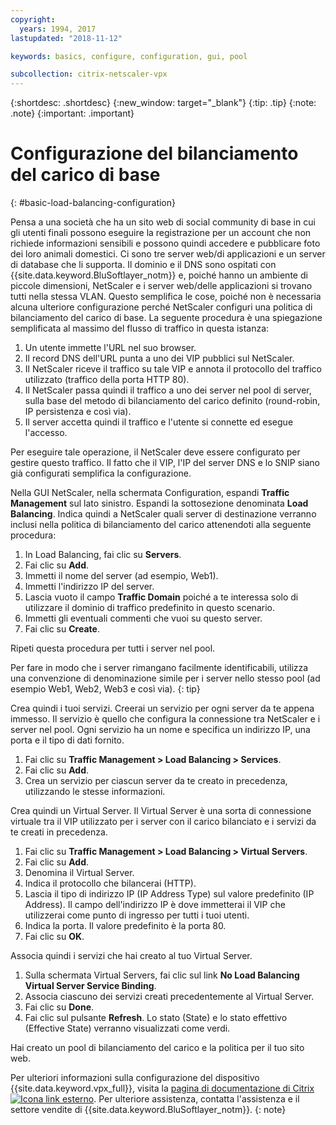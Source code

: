 ```yaml
---
copyright:
  years: 1994, 2017
lastupdated: "2018-11-12"

keywords: basics, configure, configuration, gui, pool

subcollection: citrix-netscaler-vpx
---
```


{:shortdesc: .shortdesc}
{:new_window: target="_blank"}
{:tip: .tip}
{:note: .note}
{:important: .important}

# Configurazione del bilanciamento del carico di base
{: #basic-load-balancing-configuration}

Pensa a una società che ha un sito web di social community di base in cui gli utenti finali possono eseguire la registrazione per un account che non richiede informazioni sensibili e possono quindi accedere e pubblicare foto dei loro animali domestici. Ci sono tre server web/di applicazioni e un server di database che li supporta. Il dominio e il DNS sono ospitati con {{site.data.keyword.BluSoftlayer_notm}} e, poiché hanno un ambiente di piccole dimensioni, NetScaler e i server web/delle applicazioni si trovano tutti nella stessa VLAN. Questo semplifica le cose, poiché non è necessaria alcuna ulteriore configurazione perché NetScaler configuri una politica di bilanciamento del carico di base. La seguente procedura è una spiegazione semplificata al massimo del flusso di traffico in questa istanza:

1. Un utente immette l'URL nel suo browser.
2. Il record DNS dell'URL punta a uno dei VIP pubblici sul NetScaler.
3. Il NetScaler riceve il traffico su tale VIP e annota il protocollo del traffico utilizzato (traffico della porta HTTP 80).
4. Il NetScaler passa quindi il traffico a uno dei server nel pool di server, sulla base del metodo di bilanciamento del carico definito (round-robin, IP persistenza e così via).
5. Il server accetta quindi il traffico e l'utente si connette ed esegue l'accesso.

Per eseguire tale operazione, il NetScaler deve essere configurato per gestire questo traffico. Il fatto che il VIP, l'IP del server DNS e lo SNIP siano già configurati semplifica la configurazione.

Nella GUI NetScaler, nella schermata Configuration, espandi **Traffic Management** sul lato sinistro. Espandi la sottosezione denominata **Load Balancing**. Indica quindi a NetScaler quali server di destinazione verranno inclusi nella politica di bilanciamento del carico attenendoti alla seguente procedura:

1. In Load Balancing, fai clic su **Servers**.
2. Fai clic su **Add**.
3. Immetti il nome del server (ad esempio, Web1).
4. Immetti l'indirizzo IP del server.
5. Lascia vuoto il campo **Traffic Domain** poiché a te interessa solo di utilizzare il dominio di traffico predefinito in questo scenario.
6. Immetti gli eventuali commenti che vuoi su questo server.
7. Fai clic su **Create**.

Ripeti questa procedura per tutti i server nel pool.  

Per fare in modo che i server rimangano facilmente identificabili, utilizza una convenzione di denominazione simile per i server nello stesso pool (ad esempio Web1, Web2, Web3 e così via).
{: tip}

Crea quindi i tuoi servizi. Creerai un servizio per ogni server da te appena immesso. Il servizio è quello che configura la connessione tra NetScaler e i server nel pool. Ogni servizio ha un nome e specifica un indirizzo IP, una porta e il tipo di dati fornito.

1. Fai clic su **Traffic Management > Load Balancing > Services**.
2. Fai clic su **Add**.
3. Crea un servizio per ciascun server da te creato in precedenza, utilizzando le stesse informazioni.

Crea quindi un Virtual Server. Il Virtual Server è una sorta di connessione virtuale tra il VIP utilizzato per i server con il carico bilanciato e i servizi da te creati in precedenza.

1. Fai clic su **Traffic Management > Load Balancing > Virtual Servers**.
2. Fai clic su **Add**.
3. Denomina il Virtual Server.
4. Indica il protocollo che bilancerai (HTTP).
5. Lascia il tipo di indirizzo IP (IP Address Type) sul valore predefinito (IP Address). Il campo dell'indirizzo IP è dove immetterai il VIP che utilizzerai come punto di ingresso per tutti i tuoi utenti.
6. Indica la porta. Il valore predefinito è la porta 80.
7. Fai clic su **OK**.

Associa quindi i servizi che hai creato al tuo Virtual Server.

1. Sulla schermata Virtual Servers, fai clic sul link **No Load Balancing Virtual Server Service Binding**.
2. Associa ciascuno dei servizi creati precedentemente al Virtual Server.
3. Fai clic su **Done**.
4. Fai clic sul pulsante **Refresh**. Lo stato (State) e lo stato effettivo (Effective State) verranno visualizzati come verdi.

Hai creato un pool di bilanciamento del carico e la politica per il tuo sito web.

Per ulteriori informazioni sulla configurazione del dispositivo {{site.data.keyword.vpx_full}}, visita la [pagina di documentazione di Citrix![Icona link esterno](../../icons/launch-glyph.svg "Icona link esterno")](https://docs.citrix.com/en-us/netscaler.html). Per ulteriore assistenza, contatta l'assistenza e il settore vendite di {{site.data.keyword.BluSoftlayer_notm}}.
{: note}

